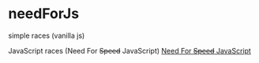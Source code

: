 # needForJs
simple races (vanilla js) 

JavaScript races (Need For ~~Speed~~ JavaScript) [Need For ~~Speed~~ JavaScript](https://aleviel.github.io/needForJs/)
